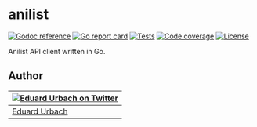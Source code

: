 # anilist

[![Godoc reference][godoc-image]][godoc-url]
[![Go report card][goreportcard-image]][goreportcard-url]
[![Tests][tests-image]][tests-url]
[![Code coverage][codecov-image]][codecov-url]
[![License][license-image]][license-url]

Anilist API client written in Go.

## Author

| [![Eduard Urbach on Twitter](https://gravatar.com/avatar/16ed4d41a5f244d1b10de1b791657989?s=70)](https://twitter.com/eduardurbach "Follow @eduardurbach on Twitter") |
|---|
| [Eduard Urbach](https://eduardurbach.com) |

[godoc-image]: https://godoc.org/github.com/animenotifier/anilist?status.svg
[godoc-url]: https://godoc.org/github.com/animenotifier/anilist
[goreportcard-image]: https://goreportcard.com/badge/github.com/animenotifier/anilist
[goreportcard-url]: https://goreportcard.com/report/github.com/animenotifier/anilist
[tests-image]: https://cloud.drone.io/api/badges/animenotifier/anilist/status.svg
[tests-url]: https://cloud.drone.io/animenotifier/anilist
[codecov-image]: https://codecov.io/gh/animenotifier/anilist/branch/master/graph/badge.svg
[codecov-url]: https://codecov.io/gh/animenotifier/anilist
[license-image]: https://img.shields.io/badge/license-MIT-blue.svg
[license-url]: https://github.com/animenotifier/anilist/blob/master/LICENSE